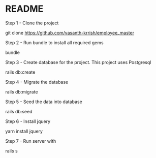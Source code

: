 # README

Step 1 - Clone the project 

git clone https://github.com/vasanth-krrish/employee_master

Step 2 - Run bundle to install all required gems

bundle

Step 3 - Create database for the project. This project uses Postgresql

rails db:create

Step 4 - Migrate the database

rails db:migrate

Step 5 - Seed the data into database

rails db:seed

Step 6 - Install jquery

yarn install jquery

Step 7 - Run server with

rails s
